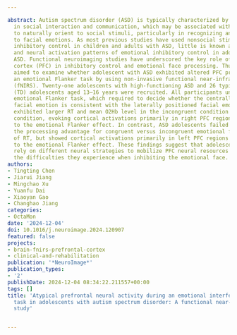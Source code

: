 ---
abstract: Autism spectrum disorder (ASD) is typically characterized by impairments
  in social interaction and communication, which may be associated with a failure
  to naturally orient to social stimuli, particularly in recognizing and responding
  to facial emotions. As most previous studies have used nonsocial stimuli to investigate
  inhibitory control in children and adults with ASD, little is known about the behavioral
  and neural activation patterns of emotional inhibitory control in adolescent with
  ASD. Functional neuroimaging studies have underscored the key role of the prefrontal
  cortex (PFC) in inhibitory control and emotional face processing. Thus, this study
  aimed to examine whether adolescent with ASD exhibited altered PFC processing during
  an emotional Flanker task by using non-invasive functional near-infrared spectroscopy
  (fNIRS). Twenty-one adolescents with high-functioning ASD and 26 typically developing
  (TD) adolescents aged 13–16 years were recruited. All participants underwent an
  emotional Flanker task, which required to decide whether the centrally positioned
  facial emotion is consistent with the laterally positioned facial emotion. TD adolescents
  exhibited larger RT and mean O2Hb level in the incongruent condition than the congruent
  condition, evoking cortical activations primarily in right PFC regions in response
  to the emotional Flanker effect. In contrast, ASD adolescents failed to exhibit
  the processing advantage for congruent versus incongruent emotional face in terms
  of RT, but showed cortical activations primarily in left PFC regions in response
  to the emotional Flanker effect. These findings suggest that adolescents with ASD
  rely on different neural strategies to mobilize PFC neural resources to address
  the difficulties they experience when inhibiting the emotional face.
authors:
- Tingting Chen
- Jiarui Jiang
- Mingchao Xu
- Yuanfu Dai
- Xiaoyan Gao
- Changhao Jiang
categories:
- OctaMon
date: '2024-12-04'
doi: 10.1016/j.neuroimage.2024.120907
featured: false
projects:
- brain-fnirs-prefrontal-cortex
- clinical-and-rehabilitation
publication: '*NeuroImage*'
publication_types:
- '2'
publishDate: 2024-12-04 08:34:22.211557+00:00
tags: []
title: 'Atypical prefrontal neural activity during an emotional interference control
  task in adolescents with autism spectrum disorder: A functional near-infrared spectroscopy
  study'

---
